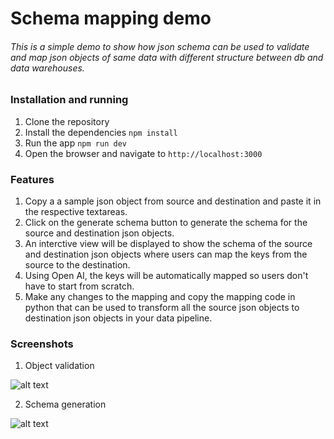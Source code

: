 # Schema mapping demo

###### This is a simple demo to show how json schema can be used to validate and map json objects of same data with different structure between db and data warehouses.

### Installation and running
1. Clone the repository
2. Install the dependencies
``` npm install ```
3. Run the app
``` npm run dev ```
4. Open the browser and navigate to `http://localhost:3000`


### Features

1. Copy a a sample json object from source and destination and paste it in the respective textareas.
2. Click on the generate schema button to generate the schema for the source and destination json objects.
3. An interctive view will be displayed to show the schema of the source and destination json objects where users can map the keys from the source to the destination.
4. Using Open AI, the keys will be automatically mapped so users don't have to start from scratch.
5. Make any changes to the mapping and copy the mapping code in python that can be used to transform all the source json objects to destination json objects in your data pipeline.

### Screenshots
1. Object validation

![alt text](screenshots/json_validation.png)

2. Schema generation

![alt text](screenshots/schema_generation.png)